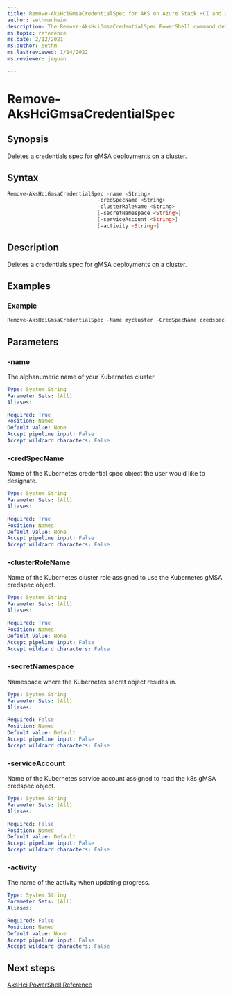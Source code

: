 ```yaml
---
title: Remove-AksHciGmsaCredentialSpec for AKS on Azure Stack HCI and Windows Server
author: sethmanheim
description: The Remove-AksHciGmsaCredentialSpec PowerShell command deletes a credentials spec for gMSA deployments on a cluster.
ms.topic: reference
ms.date: 2/12/2021
ms.author: sethm 
ms.lastreviewed: 1/14/2022
ms.reviewer: jeguan

---
```


# Remove-AksHciGmsaCredentialSpec

## Synopsis
Deletes a credentials spec for gMSA deployments on a cluster.

## Syntax

```powershell
Remove-AksHciGmsaCredentialSpec -name <String> 
                             -credSpecName <String>
                             -clusterRoleName <String>
                             [-secretNamespace <String>]
                             [-serviceAccount <String>]
                             [-activity <String>]                      
```

## Description
Deletes a credentials spec for gMSA deployments on a cluster.

## Examples

### Example

```PowerShell
Remove-AksHciGmsaCredentialSpec -Name mycluster -CredSpecName credspec-mynewcluster -clusterRoleName clusterrole-mynewcluster
```

## Parameters

### -name
The alphanumeric name of your Kubernetes cluster.

```yaml
Type: System.String
Parameter Sets: (All)
Aliases:

Required: True
Position: Named
Default value: None
Accept pipeline input: False
Accept wildcard characters: False
```

### -credSpecName
Name of the Kubernetes credential spec object the user would like to designate. 

```yaml
Type: System.String
Parameter Sets: (All)
Aliases:

Required: True
Position: Named
Default value: None
Accept pipeline input: False
Accept wildcard characters: False
```

### -clusterRoleName
Name of the Kubernetes cluster role assigned to use the Kubernetes gMSA credspec object.

```yaml
Type: System.String
Parameter Sets: (All)
Aliases:

Required: True
Position: Named
Default value: None
Accept pipeline input: False
Accept wildcard characters: False
```

### -secretNamespace
Namespace where the Kubernetes secret object resides in.

```yaml
Type: System.String
Parameter Sets: (All)
Aliases:

Required: False
Position: Named
Default value: Default
Accept pipeline input: False
Accept wildcard characters: False
```

### -serviceAccount
Name of the Kubernetes service account assigned to read the k8s gMSA credspec object. 

```yaml
Type: System.String
Parameter Sets: (All)
Aliases:

Required: False
Position: Named
Default value: Default
Accept pipeline input: False
Accept wildcard characters: False
```

### -activity
The name of the activity when updating progress.

```yaml
Type: System.String
Parameter Sets: (All)
Aliases:

Required: False
Position: Named
Default value: None
Accept pipeline input: False
Accept wildcard characters: False
```

## Next steps

[AksHci PowerShell Reference](index.md)
